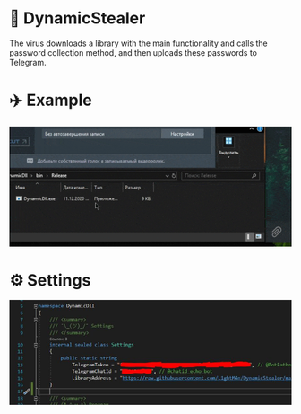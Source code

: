 # :key: DynamicStealer
The virus downloads a library with the main functionality and calls the password collection method, and then uploads these passwords to Telegram.

# :airplane: Example
<p align="center">
  <img src="IMG/Telegram.gif">
</p>

# :gear: Settings
<p align="center">
  <img src="IMG/Settings.JPG">
</p>
